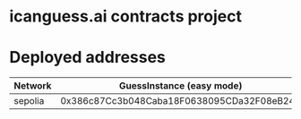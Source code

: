 # icanguess.ai contracts project

# Deployed addresses

Network | GuessInstance (easy mode)
--- | --- |
sepolia | 0x386c87Cc3b048Caba18F0638095CDa32F08eB24A
